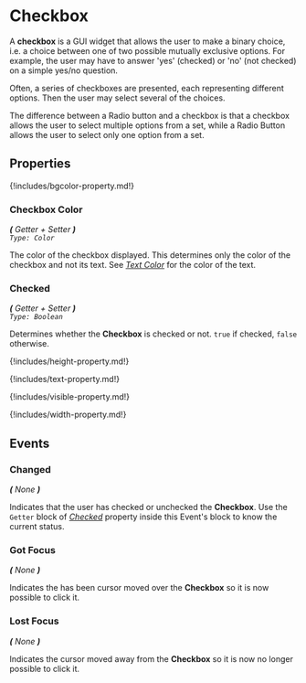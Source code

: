 # Checkbox

A **checkbox** is a GUI widget that allows the user to make a binary choice, i.e. a choice between one of two possible mutually exclusive options. For example, the user may have to answer 'yes' \(checked\) or 'no' \(not checked\) on a simple yes/no question.

Often, a series of checkboxes are presented, each representing different options. Then the user may select several of the choices. 

The difference between a Radio button and a checkbox is that a checkbox allows the user to select multiple options from a set, while a Radio Button allows the user to select only one option from a set.



## Properties

{!includes/bgcolor-property.md!}


### Checkbox Color
_**\(** Getter + Setter **\)**  
`Type: Color`_

The color of the checkbox displayed. This determines only the color of the checkbox and 
not its text.
See _[Text Color](#text-color)_ for the color of the text.


### Checked
_**\(** Getter + Setter **\)**  
`Type: Boolean`_

Determines whether the **Checkbox** is checked or not.
`true` if checked, `false` otherwise. 


{!includes/height-property.md!}


{!includes/text-property.md!}


{!includes/visible-property.md!}


{!includes/width-property.md!}


## Events


### Changed
_**\(** None **\)**_

Indicates that the user has checked or unchecked the **Checkbox**.
Use the `Getter` block of _[Checked](#checked)_ property inside this Event's block to know the current status.


### Got Focus
_**\(** None **\)**_

Indicates the has been cursor moved over the **Checkbox** so it is now possible to click it.


### Lost Focus
_**\(** None **\)**_

Indicates the cursor moved away from the **Checkbox** so it is now no longer possible to click it.